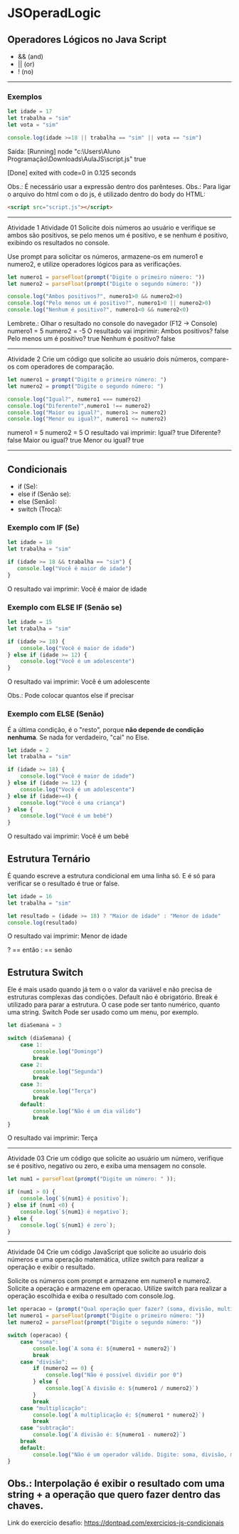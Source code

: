 # JSOperadLogic

## Operadores Lógicos no **Java Script**

- && (and)
- || (or)
- ! (no)

---
### Exemplos

```javascript
let idade = 17
let trabalha = "sim"
let vota = "sim"

console.log(idade >=18 || trabalha == "sim" || vota == "sim")
```

Saída: 
[Running] node "c:\Users\Aluno Programação\Downloads\AulaJS\script.js"
true

[Done] exited with code=0 in 0.125 seconds

Obs.: É necessário usar a expressão dentro dos parênteses.
Obs.: Para ligar o arquivo do html com o do js, é utilizado dentro do body do HTML: 
```html
<script src="script.js"></script>
```

---

Atividade 1
Atividade 01
Solicite dois números ao usuário e verifique se ambos são
positivos, se pelo menos um é positivo, e se nenhum é positivo,
exibindo os resultados no console.

Use prompt para solicitar os números, armazene-os em numero1
e numero2, e utilize operadores lógicos para as verificações.

```javascript
let numero1 = parseFloat(prompt("Digite o primeiro número: "))
let numero2 = parseFloat(prompt("Digite o segundo número: "))

console.log("Ambos positivos?", numero1>0 && numero2>0)
console.log("Pelo menos um é positivo?", numero1>0 || numero2>0)
console.log("Nenhum é positivo?", numero1<0 && numero2<0)
```

Lembrete.: Olhar o resultado no console do navegador (F12 -> Console)
numero1 = 5
numero2 = -5
O resultado vai imprimir: 
Ambos positivos? false
Pelo menos um é positivo? true
Nenhum é positivo? false

---

Atividade 2
Crie um código que solicite ao usuário dois números, compare-os com
operadores de comparação.

```javascript
let numero1 = prompt("Digite o primeiro número: ")
let numero2 = prompt("Digite o segundo número: ")

console.log("Igual?", numero1 === numero2)
console.log("Diferente?",numero1 !== numero2)
console.log("Maior ou igual?", numero1 >= numero2)
console.log("Menor ou igual?", numero1 <= numero2)
```

numero1 = 5
numero2 = 5
O resultado vai imprimir:
Igual? true
Diferente? false
Maior ou igual? true
Menor ou igual? true

---

## Condicionais

- if (Se):
- else if (Senão se):
- else (Senão):
- switch (Troca):

### Exemplo com IF (Se)

 ```javascript
let idade = 18
let trabalha = "sim"

if (idade >= 18 && trabalha == "sim") {
    console.log("Você é maior de idade")
}
```

O resultado vai imprimir: Você é maior de idade

### Exemplo com ELSE IF (Senão se)

```javascript
let idade = 15
let trabalha = "sim"

if (idade >= 18) {
    console.log("Você é maior de idade")
} else if (idade >= 12) {
    console.log("Você é um adolescente")
}
```

O resultado vai imprimir: Você é um adolescente

Obs.: Pode colocar quantos else if precisar

### Exemplo com ELSE (Senão)

É a última condição, é o "resto", porque **não depende de condição nenhuma**. Se nada for verdadeiro, "cai" no Else.

```javascript
let idade = 2
let trabalha = "sim"

if (idade >= 18) {
    console.log("Você é maior de idade")
} else if (idade >= 12) {
    console.log("Você é um adolescente")
} else if (idade>=4) {
    console.log("Você é uma criança")
} else {
    console.log("Você é um bebê")
}
```

O resultado vai imprimir: Você é um bebê

## Estrutura Ternário

É quando escreve a estrutura condicional em uma linha só. E é só para verificar se o resultado é true or false.

```javascript
let idade = 16
let trabalha = "sim"

let resultado = (idade >= 18) ? "Maior de idade" : "Menor de idade"
console.log(resultado)
```

O resultado vai imprimir: Menor de idade

? == então
: == senão

## Estrutura Switch

Ele é mais usado quando já tem o o valor da variável e não precisa de estruturas complexas das condições.
Default não é obrigatório.
Break é utilizado para parar a estrutura.
O case pode ser tanto numérico, quanto uma string.
Switch Pode ser usado como um menu, por exemplo.

```javascript
let diaSemana = 3

switch (diaSemana) {
    case 1:
        console.log("Domingo")
        break
    case 2:
        console.log("Segunda")
        break
    case 3:
        console.log("Terça")
        break
    default:
        console.log("Não é um dia válido")
        break
}
```

O resultado vai imprimir: Terça

---

Atividade 03
Crie um código que solicite ao usuário um número, verifique
se é positivo, negativo ou zero, e exiba uma mensagem no console.

```javascript
let num1 = parseFloat(prompt("Digite um número: " ));

if (num1 > 0) {
    console.log(`${num1} é positivo`);
} else if (num1 <0) {
    console.log(`${num1} é negativo`);
} else {
    console.log(`${num1} é zero`);
}
```

---

Atividade 04
Crie um código JavaScript que solicite ao usuário dois números
e uma operação matemática, utilize switch para realizar a operação e exibir o resultado.

Solicite os números com prompt e armazene em numero1 e numero2.
Solicite a operação e armazene em operacao.
Utilize switch para realizar a operação escolhida e exiba o resultado com console.log.

```javascript
let operacao = (prompt("Qual operação quer fazer? (soma, divisão, multiplicação ou subtração)"))
let numero1 = parseFloat(prompt("Digite o primeiro número: "))
let numero2 = parseFloat(prompt("Digite o segundo número: "))

switch (operacao) {
    case "soma":
        console.log(`A soma é: ${numero1 + numero2}`)
        break
    case "divisão":
        if (numero2 == 0) {
            console.log("Não é possível dividir por 0")
        } else {
            console.log(`A divisão é: ${numero1 / numero2}`)  
        }
        break
    case "multiplicação":
        console.log(`A multiplicação é: ${numero1 * numero2}`)
        break
    case "subtração":
        console.log(`A divisão é: ${numero1 - numero2}`)
    break
    default:
        console.log("Não é um operador válido. Digite: soma, divisão, multiplicação ou subtração")
}
```

Obs.: Interpolação é exibir o resultado com uma string + a operação que quero fazer dentro das chaves.
---

Link do exercício desafio:
https://dontpad.com/exercicios-js-condicionais
